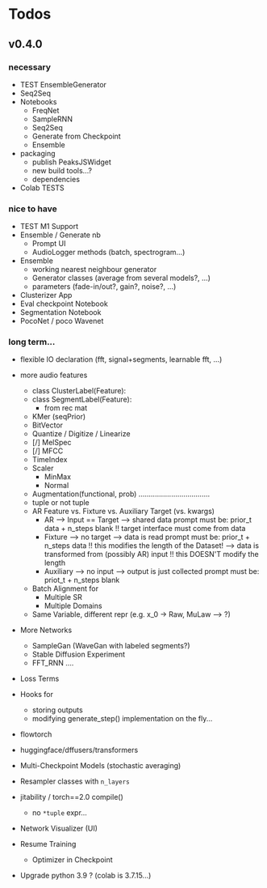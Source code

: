 # Todos

## v0.4.0

### necessary

- TEST EnsembleGenerator
- Seq2Seq
- Notebooks
    - FreqNet
    - SampleRNN
    - Seq2Seq
    - Generate from Checkpoint
    - Ensemble
- packaging
    - publish PeaksJSWidget
    - new build tools...?
    - dependencies
- Colab TESTS

### nice to have

- TEST M1 Support
- Ensemble / Generate nb
    - Prompt UI
    - AudioLogger methods (batch, spectrogram...)
- Ensemble
    - working nearest neighbour generator
    - Generator classes (average from several models?, ...)
    - parameters (fade-in/out?, gain?, noise?, ...)
- Clusterizer App
- Eval checkpoint Notebook
- Segmentation Notebook
- PocoNet / poco Wavenet

    
### long term...

- flexible IO declaration (fft, signal+segments, learnable fft, ...)
- more audio features
    - class ClusterLabel(Feature):
    - class SegmentLabel(Feature):
        - from rec mat
    - KMer (seqPrior)
    - BitVector
    - Quantize / Digitize / Linearize
    - [/] MelSpec
    - [/] MFCC
    - TimeIndex
    - Scaler
        - MinMax
        - Normal
    - Augmentation(functional, prob)
    ...................................
    - tuple or not tuple
    - AR Feature vs. Fixture vs. Auxiliary Target (vs. kwargs)
        - AR --> Input == Target --> shared data
            prompt must be: prior_t data + n_steps blank
            !! target interface must come from data
        - Fixture --> no target 
            --> data is read
            prompt must be: prior_t + n_steps data
            !! this modifies the length of the Dataset!
            --> data is transformed from (possibly AR) input
            !! this DOESN'T modify the length
        - Auxiliary --> no input --> output is just collected
            prompt must be: priot_t + n_steps blank
    - Batch Alignment for
        - Multiple SR
        - Multiple Domains
    - Same Variable, different repr (e.g. x_0 -> Raw, MuLaw --> ?)

- More Networks
    - SampleGan (WaveGan with labeled segments?)
    - Stable Diffusion Experiment
    - FFT_RNN
    ....
- Loss Terms
- Hooks for
    - storing outputs
    - modifying generate_step() implementation on the fly...
- flowtorch
- huggingface/dffusers/transformers
- Multi-Checkpoint Models (stochastic averaging)
- Resampler classes with `n_layers`
- jitability / torch==2.0 compile()
    - no `*tuple` expr...
- Network Visualizer (UI)
- Resume Training
    - Optimizer in Checkpoint
- Upgrade python 3.9 ? (colab is 3.7.15...)

 